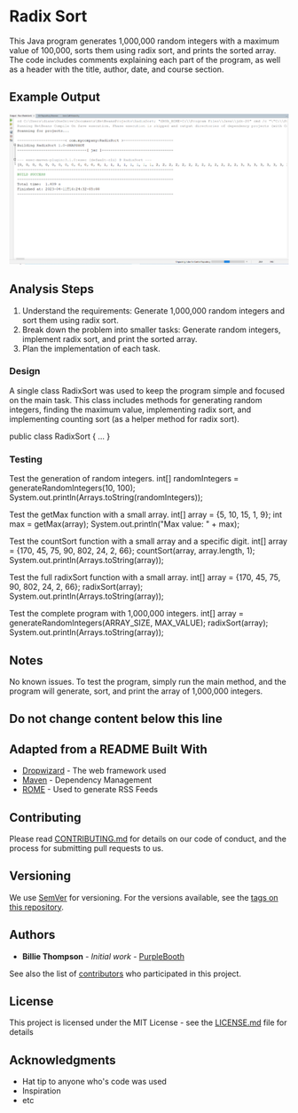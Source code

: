 # Radix Sort
This Java program generates 1,000,000 random integers with a maximum value of 100,000, sorts them using radix sort, and prints the sorted array. The code includes comments explaining each part of the program, as well as a header with the title, author, date, and course section.

## Example Output
![Sample Output](README.png)

## Analysis Steps
1. Understand the requirements: Generate 1,000,000 random integers and sort them using radix sort.
2. Break down the problem into smaller tasks: Generate random integers, implement radix sort, and print the sorted array.
3. Plan the implementation of each task.

### Design
A single class RadixSort was used to keep the program simple and focused on the main task. This class includes methods for generating random integers, finding the maximum value, implementing radix sort, and implementing counting sort (as a helper method for radix sort).

public class RadixSort {
    ...
}

### Testing
Test the generation of random integers.
int[] randomIntegers = generateRandomIntegers(10, 100);
System.out.println(Arrays.toString(randomIntegers));

Test the getMax function with a small array.
int[] array = {5, 10, 15, 1, 9};
int max = getMax(array);
System.out.println("Max value: " + max);

Test the countSort function with a small array and a specific digit.
int[] array = {170, 45, 75, 90, 802, 24, 2, 66};
countSort(array, array.length, 1);
System.out.println(Arrays.toString(array));

Test the full radixSort function with a small array.
int[] array = {170, 45, 75, 90, 802, 24, 2, 66};
radixSort(array);
System.out.println(Arrays.toString(array));

Test the complete program with 1,000,000 integers.
int[] array = generateRandomIntegers(ARRAY_SIZE, MAX_VALUE);
radixSort(array);
System.out.println(Arrays.toString(array));

## Notes
No known issues. To test the program, simply run the main method, and the program will generate, sort, and print the array of 1,000,000 integers.

## Do not change content below this line
## Adapted from a README Built With

* [Dropwizard](http://www.dropwizard.io/1.0.2/docs/) - The web framework used
* [Maven](https://maven.apache.org/) - Dependency Management
* [ROME](https://rometools.github.io/rome/) - Used to generate RSS Feeds

## Contributing

Please read [CONTRIBUTING.md](https://gist.github.com/PurpleBooth/b24679402957c63ec426) for details on our code of conduct, and the process for submitting pull requests to us.

## Versioning

We use [SemVer](http://semver.org/) for versioning. For the versions available, see the [tags on this repository](https://github.com/your/project/tags). 

## Authors

* **Billie Thompson** - *Initial work* - [PurpleBooth](https://github.com/PurpleBooth)

See also the list of [contributors](https://github.com/your/project/contributors) who participated in this project.

## License

This project is licensed under the MIT License - see the [LICENSE.md](LICENSE.md) file for details

## Acknowledgments

* Hat tip to anyone who's code was used
* Inspiration
* etc
